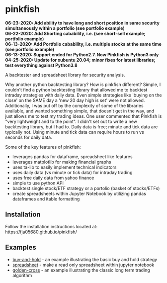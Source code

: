 pinkfish
======

**06-23-2020: Add ability to have long and short position in same security simultaneously within a portfolio (see portfolio example)**  
**06-22-2020: Add Shorting cabability, i.e. (see short-sell example; portfolio example)**   
**06-13-2020: Add Portfolio cabability, i.e. multiple stocks at the same time (see portfolio example)**  
**06-13-2020: Support ended for Python2.7.  Now Pinkfish is Python3 only**  
**04-25-2020: Update for xubuntu 20.04; minor fixes for latest libraries; test everything against Python3.8**   

A backtester and spreadsheet library for security analysis.

Why another python backtesting library?  How is pinkfish different?
Simple, I couldn't find a python backtesting library that allowed me to backtest intraday strategies with daily data.  Even simple strategies like 'buying on the close' on the SAME day a 'new 20 day high is set' were not allowed.  Additionally, I was put off by the complexity of some of the libraries available, and wanted something simple, that doesn't get in the way, and just allows me to test my trading ideas.  One user commented that Pinkfish is "very lightweight and to the point".  I didn't set out to write a new backtesting library, but I had to.  Daily data is free; minute and tick data are typically not.  Using minute and tick data can require hours to run vs seconds for daily data.

Some of the key features of pinkfish:
 - leverages pandas for dataframe, spreadsheet like features
 - leverages matplotlib for making financial graphs
 - uses ta-lib to easily implement technical indicators
 - uses daily data (vs minute or tick data) for intraday trading
 - uses free daily data from yahoo finance
 - simple to use python API
 - backtest single stock/ETF strategy or a portolio (basket of stocks/ETFs)
 - create spreadsheets within Jupyter Notebook by utilizing pandas dataframes and itable formatting

## Installation
Follow the installation instructions located at:
https://fja05680.github.io/pinkfish/

## Examples
 - [buy-and-hold](https://fja05680.github.io/pinkfish/examples/buy-and-hold.html) - an example illustrating the basic buy and hold strategy
 - [spreadsheet](https://fja05680.github.io/pinkfish/examples/spreadsheet.html) - make a read only spreadsheet within jupyter notebook
 - [golden-cross](http://fja05680.github.io/pinkfish/examples/golden-cross.html) - an example illustrating the classic long term trading algorithm
